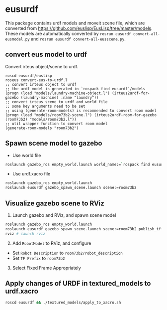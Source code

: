 # eusurdf

This package contains urdf models and moveit scene file, which are converted from https://github.com/euslisp/EusLisp/tree/master/models.
These models are automatically converted by `rosrun eusurdf convert-all-eusmodel.py` and `rosrun eusurdf convert-all-eusscene.py`.

## convert eus model to urdf

Convert irteus object/scene to urdf.

```
roscd eusurdf/euslisp
roseus convert-eus-to-urdf.l
;; convert irteus object to urdf
;; the urdf model is generated in `rospack find eusurdf`/models
(progn (load "models/laundry-machine-object.l") (irteus2urdf-for-gazebo (laundry-machine) :name "laundry"))
;; convert irteus scene to urdf and world file
;; some key arguments need to be set
;; using (generate-room-models) is recommended to convert room model
(progn (load "models/room73b2-scene.l") (irteus2urdf-room-for-gazebo (room73b2) "models/room73b2.l"))
;; util wrapper function to convert room model
(generate-room-models "room73b2")
```

## Spawn scene model to gazebo

- Use world file

``` bash
roslaunch gazebo_ros empty_world.launch world_name:=`rospack find eusurdf`/worlds/room73b2.world
```

- Use urdf.xacro file

``` bash
roslaunch gazebo_ros empty_world.launch
roslaunch eusurdf gazebo_spawn_scene.launch scene:=room73b2
```

## Visualize gazebo scene to RViz

1. Launch gazebo and RViz, and spawn scene model

``` bash
roslaunch gazebo_ros empty_world.launch
roslaunch eusurdf gazebo_spawn_scene.launch scene:=room73b2 publish_tf:=true
rviz # launch rviz
```

2. Add `RobotModel` to RViz, and configure

- Set `Robot Description` to `room73b2/robot_description`
- Set `TF Prefix` to `room73b2`

3. Select Fixed Frame Appropriately

## Apply changes of URDF in textured_models to urdf.xacro

``` bash
roscd eusurdf && ./textured_models/apply_to_xacro.sh
```

